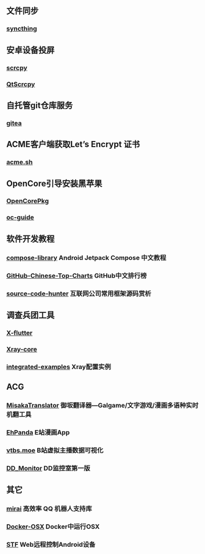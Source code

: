 ---
---
## 文件同步
### [syncthing](https://github.com/syncthing/syncthing)
## 安卓设备投屏
### [scrcpy](https://github.com/Genymobile/scrcpy)
### [QtScrcpy](https://github.com/barry-ran/QtScrcpy)
## 自托管git仓库服务
### [gitea](https://github.com/go-gitea/gitea)
## ACME客户端获取Let’s Encrypt 证书
### [acme.sh](https://github.com/acmesh-official/acme.sh)
## OpenCore引导安装黑苹果
### [OpenCorePkg](https://github.com/acidanthera/OpenCorePkg)
### [oc-guide](https://github.com/cattyhouse/oc-guide)
## 软件开发教程
### [compose-library](https://github.com/compose-museum/compose-library) Android Jetpack Compose 中文教程
### [GitHub-Chinese-Top-Charts](https://github.com/kon9chunkit/GitHub-Chinese-Top-Charts) GitHub中文排行榜
### [source-code-hunter](https://github.com/doocs/source-code-hunter) 互联网公司常用框架源码赏析

## 调查兵团工具
### [X-flutter](https://github.com/XTLS/X-flutter)
### [Xray-core](https://github.com/XTLS/Xray-core)
### [integrated-examples](https://github.com/lxhao61/integrated-examples) Xray配置实例
## ACG
### [MisakaTranslator](https://github.com/hanmin0822/MisakaTranslator) 御坂翻译器—Galgame/文字游戏/漫画多语种实时机翻工具
### [EhPanda](https://github.com/tatsuz0u/EhPanda) E站漫画App
### [vtbs.moe](https://github.com/dd-center/vtbs.moe) B站虚拟主播数据可视化
### [DD_Monitor](https://github.com/zhimingshenjun/DD_Monitor) DD监控室第一版
## 其它
### [mirai](https://github.com/mamoe/mirai) 高效率 QQ 机器人支持库
### [Docker-OSX](https://github.com/sickcodes/Docker-OSX) Docker中运行OSX
### [STF](https://github.com/DeviceFarmer/stf.git) Web远程控制Android设备
